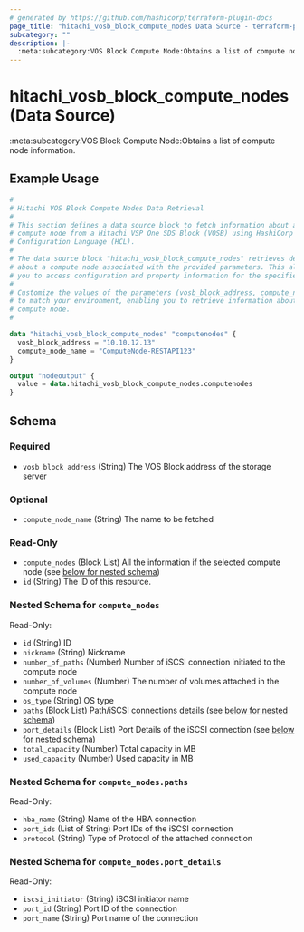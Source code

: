 ```yaml
---
# generated by https://github.com/hashicorp/terraform-plugin-docs
page_title: "hitachi_vosb_block_compute_nodes Data Source - terraform-provider-hitachi"
subcategory: ""
description: |-
  :meta:subcategory:VOS Block Compute Node:Obtains a list of compute node information.
---
```


# hitachi_vosb_block_compute_nodes (Data Source)

:meta:subcategory:VOS Block Compute Node:Obtains a list of compute node information.

## Example Usage

```terraform
#
# Hitachi VOS Block Compute Nodes Data Retrieval
#
# This section defines a data source block to fetch information about a specific
# compute node from a Hitachi VSP One SDS Block (VOSB) using HashiCorp
# Configuration Language (HCL).
#
# The data source block "hitachi_vosb_block_compute_nodes" retrieves details
# about a compute node associated with the provided parameters. This allows
# you to access configuration and property information for the specified compute node.
#
# Customize the values of the parameters (vosb_block_address, compute_node_name)
# to match your environment, enabling you to retrieve information about the desired
# compute node.
#

data "hitachi_vosb_block_compute_nodes" "computenodes" {
  vosb_block_address = "10.10.12.13"
  compute_node_name = "ComputeNode-RESTAPI123"
}

output "nodeoutput" {
  value = data.hitachi_vosb_block_compute_nodes.computenodes
}
```

<!-- schema generated by tfplugindocs -->
## Schema

### Required

- `vosb_block_address` (String) The  VOS Block address of the storage server

### Optional

- `compute_node_name` (String) The name  to be fetched

### Read-Only

- `compute_nodes` (Block List) All the information if the selected compute node (see [below for nested schema](#nestedblock--compute_nodes))
- `id` (String) The ID of this resource.

<a id="nestedblock--compute_nodes"></a>
### Nested Schema for `compute_nodes`

Read-Only:

- `id` (String) ID
- `nickname` (String) Nickname
- `number_of_paths` (Number) Number of iSCSI connection initiated to the compute node
- `number_of_volumes` (Number) The number of volumes attached in the compute node
- `os_type` (String) OS type
- `paths` (Block List) Path/iSCSI connections details (see [below for nested schema](#nestedblock--compute_nodes--paths))
- `port_details` (Block List) Port Details of the iSCSI connection (see [below for nested schema](#nestedblock--compute_nodes--port_details))
- `total_capacity` (Number) Total capacity in MB
- `used_capacity` (Number) Used capacity in MB

<a id="nestedblock--compute_nodes--paths"></a>
### Nested Schema for `compute_nodes.paths`

Read-Only:

- `hba_name` (String) Name of the HBA connection
- `port_ids` (List of String) Port IDs of the iSCSI connection
- `protocol` (String) Type of Protocol of the attached connection


<a id="nestedblock--compute_nodes--port_details"></a>
### Nested Schema for `compute_nodes.port_details`

Read-Only:

- `iscsi_initiator` (String) iSCSI initiator name
- `port_id` (String) Port ID of the connection
- `port_name` (String) Port name of the connection
